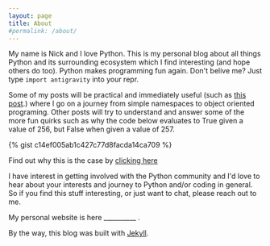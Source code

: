 ```yaml
---
layout: page
title: About
#permalink: /about/
---
```


My name is Nick and I love Python. This is my personal blog about all things Python and its surrounding ecosystem which I find interesting (and hope others do too). Python makes programming fun again. Don't belive me? Just type ```import antigravity``` into your repr. 

Some of my posts will be practical and immediately useful (such as <a href="https://nhopewell.github.io/import-this/2021/02/17/from-simple-namespaces-to-oop.html" target="_blank">this post</a>.) where I go on a journey from simple namespaces to object oriented programing. Other posts will try to understand and answer some of the more fun quirks such as why the code below evaluates to True given a value of 256, but False when given a value of 257.

{% gist c14ef005ab1c427c77d8facda14ca709 %}

Find out why this is the case by <a href="https://nhopewell.github.io/import-this/2021/02/11/the-is-operator.html" target="_blank">clicking here</a>

I have interest in getting involved with the Python community and I'd love to hear about your interests and journey to Python and/or coding in general. So if you find this stuff interesting, or just want to chat, please reach out to me. 

My personal website is here __________ .

By the way, this blog was built with <a href="https://jekyllrb.com/" target="_blank">Jekyll</a>.
